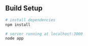 ## Build Setup

``` bash
# install dependencies
npm install

# server running at localhost:3000
node app

```
